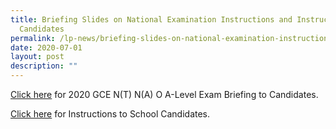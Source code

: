```yaml
---
title: Briefing Slides on National Examination Instructions and Instructions to
  Candidates
permalink: /lp-news/briefing-slides-on-national-examination-instructions-and-instructions-to-candidates/
date: 2020-07-01
layout: post
description: ""
---
```

[Click here](/files/2020-GCE-NT-NA-O-A-Level-Oral-Briefing-to-Candidates.pdf) for 2020 GCE N(T) N(A) O A-Level Exam Briefing to Candidates.

[Click here](/files/GCE-Instructions-to-School-Candidates-for-Oral-Exam_updated-22-Jun.pdf) for Instructions to School Candidates.